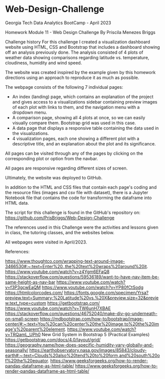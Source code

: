 # Web-Design-Challenge

Georgia Tech Data Analytics BootCamp - April 2023

Homework Module 11 - Web Design Challenge
By Priscila Menezes Briggs

Challenge history
For this challenge I created a visualization dashboard website using HTML, CSS and Bootstrap that includes a dashboard showing off an analysis previously done. The analysis consisted of 4 plots of weather data showing comparisons regarding latitude vs. temperature, cloudiness, humidity and wind speed. 

The website was created inspired by the example given by this homework directions using an approach to reproduce it as much as possible.

The webpage consists of the following 7 individual pages:
 * An index (landing) page, which contains an explanation of the project and gives access to a visualizations sidebar containing preview images of each plot with links to them, and the navigation menu with a dropdown menu.
 * A comparison page, showing all 4 plots at once, so we can easily visually compare them. Bootstrap grid was used in this case.
 * A data page that displays a responsive table containing the data used in the visualizations.
 * 4 visualization pages, each one showing a different plot with a descriptive title, and an explanation about the plot and its significance.

All pages can be visited through any of the pages by clicking on the corresponding plot or option from the navbar.

All pages are responsive regarding different sizes of screen.

Ultimately, the website was deployed to GitHub. 

In addition to the HTML and CSS files that contain each page's coding and the resource files (images and csv file with dataset), there is a Jupyter Notebook file that contains the code for transforming the dataframe into HTML data. 

The script for this challenge is found in the GitHub's repository on:
https://github.com/PrisBriggs/Web-Design-Challenge

The references used in this Challenge were the activities and lessons given in class, the tutoring classes, and the websites below. 

All webpages were visited in April/2023.

References:

https://www.thoughtco.com/wrapping-text-around-image-3466530#:~:text=Enter%20.,the%20text%20wraps%20around%20it.
https://www.youtube.com/watch?v=z4Ygm6EFaQ8
https://stackoverflow.com/questions/59536189/want-to-have-nav-item-be-same-height-as-nav-bar
https://www.youtube.com/watch?v=f3P3gcwEaQM
https://www.youtube.com/watch?v=YP80fCtSodg
https://htmlcolorcodes.com/
https://fonts.google.com/specimen/Yrsa?preview.text=Summary:%20Latitude%20vs.%20X&preview.size=32&preview.text_type=custom
https://getbootstrap.com/
https://www.youtube.com/watch?v=TW6unH7XBAE
https://stackoverflow.com/questions/46752040/make-div-go-underneath-on-small-screen
https://mdbootstrap.com/how-to/bootstrap/image-center/#:~:text=You%20can%20center%20the%20image,to%20the%20image's%20parent%20element.
https://www.youtube.com/watch?v=TRQamL_UPh0     New Grid System in Bootstrap 5 (Practical Examples)
https://getbootstrap.com/docs/4.0/layout/grid/
https://geography.name/how-does-specific-humidity-vary-globally-and-seasonally/
https://earthobservatory.nasa.gov/images/85843/cloudy-earth#:~:text=Clouds%20also%20tend%20to%20form,and%20south%20of%20the%20equator.
https://www.geeksforgeeks.org/how-to-render-pandas-dataframe-as-html-table/
https://www.geeksforgeeks.org/how-to-render-pandas-dataframe-as-html-table/

